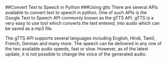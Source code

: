##Convert Text to Speech in Python 
###Using gtts
There are several APIs available to convert text to speech in python. 
One of such APIs is the Google Text to Speech API commonly known as the gTTS API. 
gTTS is a very easy to use tool which converts the text entered, into audio which can be saved as a mp3 file.

The gTTS API supports several languages including English, Hindi, Tamil, French, German and many more. 
The speech can be delivered in any one of the two available audio speeds, fast or slow. 
However, as of the latest update, it is not possible to change the voice of the generated audio.
